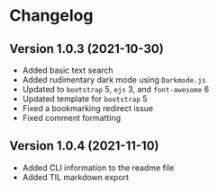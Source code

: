 # Changelog

## Version 1.0.3 (2021-10-30)

* Added basic text search
* Added rudimentary dark mode using `Darkmode.js`
* Updated to `bootstrap` 5, `ejs` 3, and `font-awesome` 6
* Updated template for `bootstrap` 5
* Fixed a bookmarking redirect issue
* Fixed comment formatting

## Version 1.0.4 (2021-11-10)

* Added CLI information to the readme file
* Added TIL markdown export
